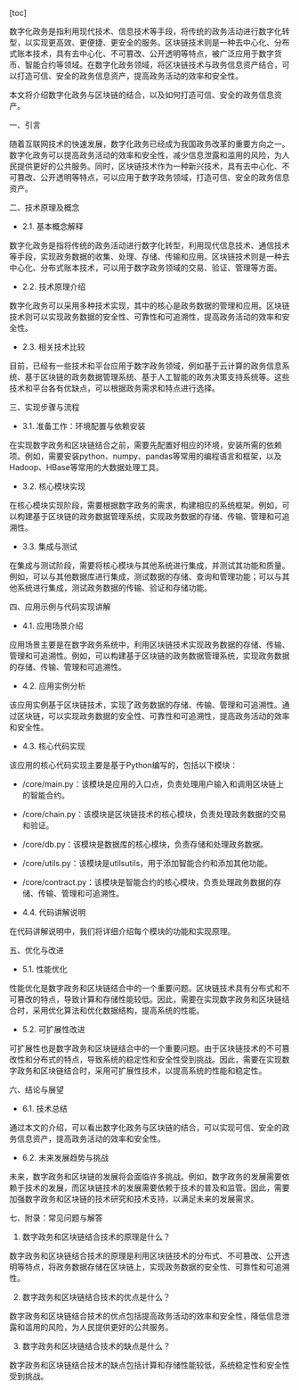 
[toc]                    
                
                
数字化政务是指利用现代技术、信息技术等手段，将传统的政务活动进行数字化转型，以实现更高效、更便捷、更安全的服务。区块链技术则是一种去中心化、分布式账本技术，具有去中心化、不可篡改、公开透明等特点，被广泛应用于数字货币、智能合约等领域。在数字化政务领域，将区块链技术与政务信息资产结合，可以打造可信、安全的政务信息资产，提高政务活动的效率和安全性。

本文将介绍数字化政务与区块链的结合，以及如何打造可信、安全的政务信息资产。

一、引言

随着互联网技术的快速发展，数字化政务已经成为我国政务改革的重要方向之一。数字化政务可以提高政务活动的效率和安全性，减少信息泄露和滥用的风险，为人民提供更好的公共服务。同时，区块链技术作为一种新兴技术，具有去中心化、不可篡改、公开透明等特点，可以应用于数字政务领域，打造可信、安全的政务信息资产。

二、技术原理及概念

- 2.1. 基本概念解释

数字化政务是指将传统的政务活动进行数字化转型，利用现代信息技术、通信技术等手段，实现政务数据的收集、处理、存储、传输和应用。区块链技术则是一种去中心化、分布式账本技术，可以用于数字政务领域的交易、验证、管理等方面。

- 2.2. 技术原理介绍

数字化政务可以采用多种技术实现，其中的核心是政务数据的管理和应用。区块链技术则可以实现政务数据的安全性、可靠性和可追溯性，提高政务活动的效率和安全性。

- 2.3. 相关技术比较

目前，已经有一些技术和平台应用于数字政务领域，例如基于云计算的政务信息系统、基于区块链的政务数据管理系统、基于人工智能的政务决策支持系统等。这些技术和平台各有优缺点，可以根据政务需求和特点进行选择。

三、实现步骤与流程

- 3.1. 准备工作：环境配置与依赖安装

在实现数字政务和区块链结合之前，需要先配置好相应的环境，安装所需的依赖项。例如，需要安装python、numpy、pandas等常用的编程语言和框架，以及Hadoop、HBase等常用的大数据处理工具。

- 3.2. 核心模块实现

在核心模块实现阶段，需要根据数字政务的需求，构建相应的系统框架。例如，可以构建基于区块链的政务数据管理系统，实现政务数据的存储、传输、管理和可追溯性。

- 3.3. 集成与测试

在集成与测试阶段，需要将核心模块与其他系统进行集成，并测试其功能和质量。例如，可以与其他数据库进行集成，测试数据的存储、查询和管理功能；可以与其他系统进行集成，测试政务数据的传输、验证和存储功能。

四、应用示例与代码实现讲解

- 4.1. 应用场景介绍

应用场景主要是在数字政务系统中，利用区块链技术实现政务数据的存储、传输、管理和可追溯性。例如，可以构建基于区块链的政务数据管理系统，实现政务数据的存储、传输、管理和可追溯性。

- 4.2. 应用实例分析

该应用实例基于区块链技术，实现了政务数据的存储、传输、管理和可追溯性。通过区块链，可以实现政务数据的安全性、可靠性和可追溯性，提高政务活动的效率和安全性。

- 4.3. 核心代码实现

该应用的核心代码实现主要是基于Python编写的，包括以下模块：

- /core/main.py：该模块是应用的入口点，负责处理用户输入和调用区块链上的智能合约。
- /core/chain.py：该模块是区块链技术的核心模块，负责处理政务数据的交易和验证。
- /core/db.py：该模块是数据库的核心模块，负责存储和处理政务数据。
- /core/utils.py：该模块是utilsutils，用于添加智能合约和添加其他功能。
- /core/contract.py：该模块是智能合约的核心模块，负责处理政务数据的存储、传输、管理和可追溯性。

- 4.4. 代码讲解说明

在代码讲解说明中，我们将详细介绍每个模块的功能和实现原理。

五、优化与改进

- 5.1. 性能优化

性能优化是数字政务和区块链结合中的一个重要问题。区块链技术具有分布式和不可篡改的特点，导致计算和存储性能较低。因此，需要在实现数字政务和区块链结合时，采用优化算法和优化数据结构，提高系统的性能。

- 5.2. 可扩展性改进

可扩展性也是数字政务和区块链结合中的一个重要问题。由于区块链技术的不可篡改性和分布式的特点，导致系统的稳定性和安全性受到挑战。因此，需要在实现数字政务和区块链结合时，采用可扩展性技术，以提高系统的性能和稳定性。

六、结论与展望

- 6.1. 技术总结

通过本文的介绍，可以看出数字化政务与区块链的结合，可以实现可信、安全的政务信息资产，提高政务活动的效率和安全性。

- 6.2. 未来发展趋势与挑战

未来，数字政务和区块链的发展将会面临许多挑战。例如，数字政务的发展需要依赖于技术的发展，而区块链技术的发展需要依赖于技术的普及和监管。因此，需要加强数字政务和区块链的技术研究和技术支持，以满足未来的发展需求。

七、附录：常见问题与解答

1. 数字政务和区块链结合技术的原理是什么？

数字政务和区块链结合技术的原理是利用区块链技术的分布式、不可篡改、公开透明等特点，将政务数据存储在区块链上，实现政务数据的安全性、可靠性和可追溯性。

2. 数字政务和区块链结合技术的优点是什么？

数字政务和区块链结合技术的优点包括提高政务活动的效率和安全性，降低信息泄露和滥用的风险，为人民提供更好的公共服务。

3. 数字政务和区块链结合技术的缺点是什么？

数字政务和区块链结合技术的缺点包括计算和存储性能较低，系统稳定性和安全性受到挑战。

